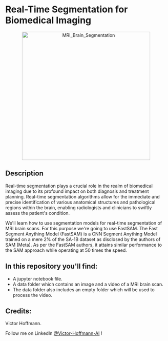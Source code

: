 # Real-Time Segmentation for Biomedical Imaging
<p align="center">
  <img src="https://github.com/VictorHoffmann1/FastSAM-Biomedical-Imaging/assets/107257366/ac87240f-093c-47a4-99f2-8a9132eb54c4" alt="MRI_Brain_Segmentation"  width="400"/>
</p>



## Description

Real-time segmentation plays a crucial role in the realm of biomedical imaging due to its profound impact on both diagnosis and treatment planning. Real-time segmentation algorithms allow for the immediate and precise identification of various anatomical structures and pathological regions within the brain, enabling radiologists and clinicians to swiftly assess the patient's condition.

We'll learn how to use segmentation models for real-time segmentation of MRI brain scans. For this purpose we're going to use FastSAM.
The Fast Segment Anything Model (FastSAM) is a CNN Segment Anything Model trained on a mere 2% of the SA-1B dataset as disclosed by the authors of SAM (Meta). As per the FastSAM authors, it attains similar performance to the SAM approach while operating at 50 times the speed.

## In this repository you'll find:

* A jupyter notebook file.
* A data folder which contains an image and a video of a MRI brain scan.
* The data folder also includes an empty folder which will be used to process the video.

## Credits: 

Victor Hoffmann.

Follow me on LinkedIn [@Victor-Hoffmann-AI](https://www.linkedin.com/in/victor-hoffmann-ai/) ! 
